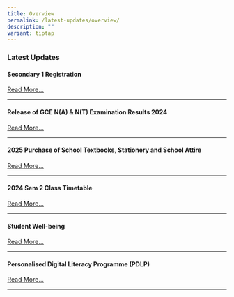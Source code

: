 ```yaml
---
title: Overview
permalink: /latest-updates/overview/
description: ""
variant: tiptap
---
```

<h3>Latest Updates</h3>
<h4>Secondary 1 Registration</h4>
<p><a href="/2025-sec-1-registration" rel="noopener nofollow" target="_blank">Read More...</a>
</p>
<hr>
<h4>Release of GCE N(A) &amp; N(T) Examination Results 2024</h4>
<p><a href="/release-of-gce-n-a-and-n-t-examination-results-2024" rel="noopener nofollow" target="_blank">Read More...</a>
</p>
<hr>
<h4>2025 Purchase of School Textbooks, Stationery and School Attire</h4>
<p><a href="/others/2024-textbook-and-stationery-list/" rel="noopener nofollow" target="_blank">Read More...</a>
</p>
<hr>
<h4>2024 Sem 2 Class Timetable</h4>
<p><a href="https://staging.d1wp5xkpm2dbnc.amplifyapp.com/latest-updates/2024-sem2-class-timetable/" rel="noopener noreferrer nofollow" target="_blank">Read More...</a>
</p>
<hr>
<h4>Student Well-being</h4>
<p><a href="https://staging.d1wp5xkpm2dbnc.amplifyapp.com/co-curriculum/student-well-being/overview/" rel="noopener noreferrer nofollow" target="_blank">Read More...</a>
</p>
<hr>
<h4>Personalised Digital Literacy Programme (PDLP)</h4>
<p><a href="https://staging.d1wp5xkpm2dbnc.amplifyapp.com/parents/pdlp/overview/" rel="noopener noreferrer nofollow" target="_blank">Read More...</a>
</p>
<hr>
<p></p>